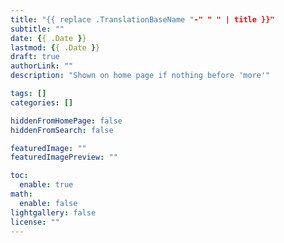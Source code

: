 ```yaml
---
title: "{{ replace .TranslationBaseName "-" " " | title }}"
subtitle: ""
date: {{ .Date }}
lastmod: {{ .Date }}
draft: true
authorLink: ""
description: "Shown on home page if nothing before 'more'"

tags: []
categories: []

hiddenFromHomePage: false
hiddenFromSearch: false

featuredImage: ""
featuredImagePreview: ""

toc:
  enable: true
math:
  enable: false
lightgallery: false
license: ""
---
```


<!--more-->
